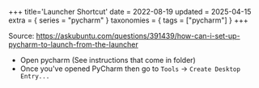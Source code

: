 +++
title='Launcher Shortcut'
date = 2022-08-19
updated = 2025-04-15
extra = { series = "pycharm" }
taxonomies = { tags = ["pycharm"] }
+++

Source: <https://askubuntu.com/questions/391439/how-can-i-set-up-pycharm-to-launch-from-the-launcher>

- Open pycharm (See instructions that come in folder)
- Once you've opened PyCharm then go to `Tools` -> `Create Desktop Entry...`
